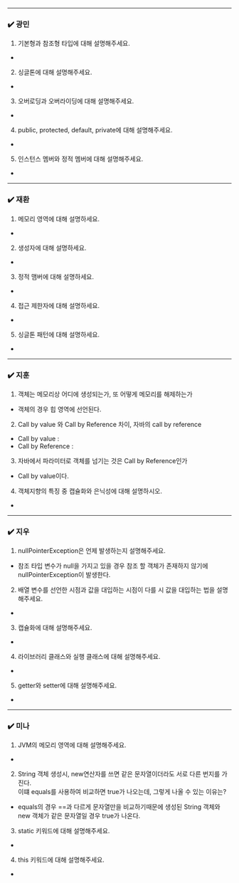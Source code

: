 
***
### ✔️ 광민
1. 기본형과 참조형 타입에 대해 설명해주세요.
- 
2. 싱글톤에 대해 설명해주세요.
- 
3. 오버로딩과 오버라이딩에 대해 설명해주세요.
- 
4. public, protected, default, private에 대해 설명해주세요.
- 
5. 인스턴스 멤버와 정적 멤버에 대해 설명해주세요.
- 

***
### ✔️ 재환
1. 메모리 영역에 대해 설명하세요. 
- 
2. 생성자에 대해 설명하세요. 
- 
3. 정적 맴버에 대해 설명하세요. 
- 
4. 접근 제한자에 대해 설명하세요. 
- 
5. 싱글톤 패턴에 대해 설명하세요. 
- 

***
### ✔️ 지훈
1. 객체는 메모리상 어디에 생성되는가, 또 어떻게 메모리를 해제하는가 
- 객체의 경우 힙 영역에 선언된다.
2. Call by value 와 Call by Reference 차이, 자바의 call by reference
- Call by value : 
- Call by Reference : 
3. 자바에서 파라미터로 객체를 넘기는 것은 Call by Reference인가
- Call by value이다.
4. 객체지향의 특징 중 캡슐화와 은닉성에 대해 설명하시오.
- 

***
### ✔️ 지우
1. nullPointerException은 언제 발생하는지 설명해주세요.
- 참조 타입 변수가 null을 가지고 있을 경우 참조 할 객체가 존재하지 않기에 nullPointerException이 발생한다.
2. 배열 변수를 선언한 시점과 값을 대입하는 시점이 다를 시 
값을 대입하는 법을 설명해주세요.
- 
3. 캡슐화에 대해 설명해주세요.
- 
4. 라이브러리 클래스와 실행 클래스에 대해 설명해주세요.
- 
5. getter와 setter에 대해 설명해주세요.
- 

***
### ✔️ 미나
1. JVM의 메모리 영역에 대해 설명해주세요.
- 
2. String 객체 생성시, new연산자를 쓰면 같은 문자열이더라도 서로 다른 번지를 가진다.
    <br> 이떄 equals를 사용하여 비교하면 true가 나오는데, 그렇게 나올 수 있는 이유는?
- equals의 경우 ==과 다르게 문자열만을 비교하기때문에 생성된 String 객체와 new 객체가 같은 문자열일 경우 true가 나온다.
3. static 키워드에 대해 설명해주세요.
- 
4. this 키워드에 대해 설명해주세요.
- 

